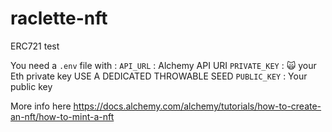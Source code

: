 # raclette-nft

ERC721 test

You need a `.env` file with :
`API_URL` : Alchemy API URI
`PRIVATE_KEY` : 🙀 your Eth private key USE A DEDICATED THROWABLE SEED
`PUBLIC_KEY` : Your public key

More info here https://docs.alchemy.com/alchemy/tutorials/how-to-create-an-nft/how-to-mint-a-nft
